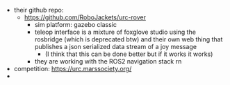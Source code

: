 - their github repo:
	- https://github.com/RoboJackets/urc-rover
		- sim platform: gazebo classic 
		- teleop interface is a mixture of foxglove studio using the rosbridge (which is deprecated btw) and their own web thing that publishes a json serialized data stream of a joy message
			- (I think that this can be done better but if it works it works)
		- they are working with the ROS2 navigation stack rn
- competition: https://urc.marssociety.org/
- 